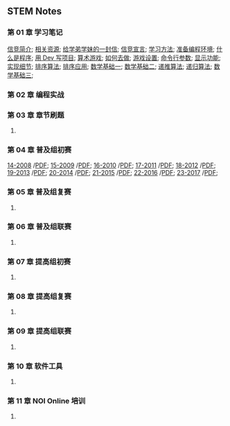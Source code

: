 ## STEM Notes

### 第 01 章 学习笔记

[信竞简介](chapter-01-notes/00/1-intro.html);
[相关资源](chapter-01-notes/00/2-resource.html);
[给学弟学妹的一封信](chapter-01-notes/01/1-tong11.html);
[信竞宣言](chapter-01-notes/01/2-organ.html);
[学习方法](chapter-01-notes/02/1-method.html);
[准备编程环境](chapter-01-notes/02/2-devcpp.html);
[什么是程序](chapter-01-notes/03/1-program.html);
[用 Dev 写项目](chapter-01-notes/03/2-project.html);
[算术游戏](chapter-01-notes/04/1-game.html);
[如何去做](chapter-01-notes/04/2-core.html);
[游戏设置](chapter-01-notes/05/1-settings.html);
[命令行参数](chapter-01-notes/05/2-params.html);
[显示功能](chapter-01-notes/06/1-display.html);
[实现细节](chapter-01-notes/06/2-detail.html);
[排序算法](chapter-01-notes/07/1-sort.html);
[排序应用](chapter-01-notes/07/2-practice.html);
[数学基础一](chapter-01-notes/08/1-concept.html);
[数学基础二](chapter-01-notes/08/2-number.html);
[递推算法](chapter-01-notes/09/1-recurrence.html);
[递归算法](chapter-01-notes/09/2-recursion.html);
[数学基础三](chapter-01-notes/10/1-math.html);

### 第 02 章 编程实战
   

### 第 03 章 章节刷题
   
1. 

### 第 04 章 普及组初赛
   
[14-2008](chapter-04-junior-preliminary/14-C++2008-10-18.html)
/[PDF](chapter-04-junior-preliminary/pdf/14-NOIP-2008-junior-C++.pdf); 
[15-2009](chapter-04-junior-preliminary/15-C++2009-10-17.html)
/[PDF](chapter-04-junior-preliminary/pdf/15-NOIP-2009-junior-C++.pdf); 
[16-2010](chapter-04-junior-preliminary/16-C++2010-10-22.html)
/[PDF](chapter-04-junior-preliminary/pdf/16-NOIP-2010-junior-C++.pdf); 
[17-2011](chapter-04-junior-preliminary/17-C++2011-10-15.html)
/[PDF](chapter-04-junior-preliminary/pdf/17-NOIP-2011-junior-C++.pdf); 
[18-2012](chapter-04-junior-preliminary/18-C++2012-10-13.html)
/[PDF](chapter-04-junior-preliminary/pdf/18-NOIP-2012-junior-C++.pdf); 
[19-2013](chapter-04-junior-preliminary/19-C++2013-10-13.html)
/[PDF](chapter-04-junior-preliminary/pdf/19-NOIP-2013-junior-C++.pdf); 
[20-2014](chapter-04-junior-preliminary/20-C++2014-10-12.html)
/[PDF](chapter-04-junior-preliminary/pdf/20-NOIP-2014-junior-C++.pdf); 
[21-2015](chapter-04-junior-preliminary/21-C++2015-10-11.html)
/[PDF](chapter-04-junior-preliminary/pdf/21-NOIP-2015-junior-C++.pdf); 
[22-2016](chapter-04-junior-preliminary/22-C++2016-10-22.html)
/[PDF](chapter-04-junior-preliminary/pdf/22-NOIP-2016-junior-C++.pdf); 
[23-2017](chapter-04-junior-preliminary/23-C++2017-10-14.html)
/[PDF](chapter-04-junior-preliminary/pdf/23-NOIP-2017-junior-C++.pdf); 

### 第 05 章 普及组复赛

1. 

### 第 06 章 普及组联赛
   
1. 

### 第 07 章 提高组初赛
   
1. 

### 第 08 章 提高组复赛
   
1.  

### 第 09 章 提高组联赛
   
1.  

### 第 10 章  软件工具
    
1.  

### 第 11 章 NOI Online 培训 
    
1.  
